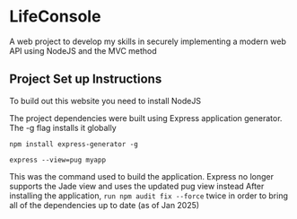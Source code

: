 # LifeConsole
A web project to develop my skills in securely implementing a modern web API using NodeJS and the MVC method 


## Project Set up Instructions
To build out this website you need to install NodeJS

The project dependencies were built using Express application generator. The -g flag installs it globally
```
npm install express-generator -g
```

```
express --view=pug myapp
```
This was the command used to build the application. Express no longer supports the Jade view and uses the updated pug view instead
After installing the application, `run npm audit fix --force` twice in order to bring all of the dependencies up to date (as of Jan 2025)
